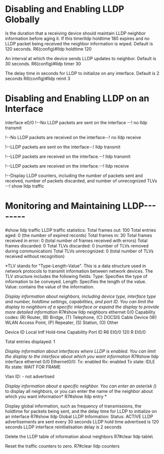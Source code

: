 # Disabling and Enabling LLDP Globally
Is the duration that a receiving device should maintain LLDP neighbor information before aging it. If this timerlldp holdtime 180
expires and no LLDP packet being received the neighbor information is wiped. Default is 120 seconds.
R6(config)#lldp holdtime 120

An interval at which the device sends LLDP updates to neighbor. Default is 30 seconds.
R6(config)#lldp timer 30

The delay time in seconds for LLDP to initialize on any interface. Default is 2 seconds
R6(config)#lldp reinit 3

# Disabling and Enabling LLDP on an Interface
interface e0/0
!--No LLDP packets are sent on the interface --!
no lldp transmit

!--No LLDP packets are received on the interface--!
no lldp receive

!--LLDP packets are sent on the interface--!
lldp transmit

!--LLDP packets are received on the interface.--!
lldp transmit

!--LLDP packets are received on the interface.--!
lldp receive

!--Display LLDP counters, including the number of packets sent and received, 
number of packets discarded, and number of unrecognized TLVs  --!
show lldp traffic


# Monitoring and Maintaining LLDP--------
#show lldp traffic
LLDP traffic statistics:
Total frames out: 100
Total entries aged: 0 (the number of expired records)
Total frames in: 30
Total frames received in error: 0 (total number of frames received with errors)
Total frames discarded: 0
Total TLVs discarded: 0 (number of TLVs removed during communication)
Total TLVs unrecognized: 0 (total number of TLVs received without recognition)

*TLV stands for "Type-Length-Value". This is a data structure used in network protocols to transmit information between network devices. The TLV structure includes the following fields:
Type: Specifies the type of information to be conveyed.
Length: Specifies the length of the value.
Value: contains the value of the information.


*Display information about neighbors, including device type, interface type and  number, holdtime settings, capabilities, and port ID. 
You can limit the display to neighbors of a specific interface or expand the display  to provide more detailed information*
R7#show lldp neighbors ethernet 0/0
Capability codes:
    (R) Router, (B) Bridge, (T) Telephone, (C) DOCSIS Cable Device
    (W) WLAN Access Point, (P) Repeater, (S) Station, (O) Other

Device ID           Local Intf     Hold-time  Capability      Port ID
R6                  Et0/0          120        R               Et0/0

Total entries displayed: 1

*Display information about interfaces where LLDP is enabled.
You can limit the display to the interface about which you want information*
R7#show lldp interface ethernet 0/0
Ethernet0/0:
    Tx: enabled
    Rx: enabled
    Tx state: IDLE
    Rx state: WAIT FOR FRAME



Vlan ID: - not advertised

*Display information about a specific neighbor. 
You can enter an asterisk (*) to display all neighbors, or you can enter the name 
of the neighbor about which you want information*
R7#show lldp entry *


Display global information, such as frequency of transmissions, the holdtime for 
packets being sent, and the delay time for LLDP to initialize on an interface
R7#show lldp
Global LLDP Information:
    Status: ACTIVE
    LLDP advertisements are sent every 30 seconds
    LLDP hold time advertised is 120 seconds
    LLDP interface reinitialisation delay is 2 seconds

Delete the LLDP table of information about neighbors
R7#clear lldp table\

Reset the traffic counters to zero.
R7#clear lldp counters
